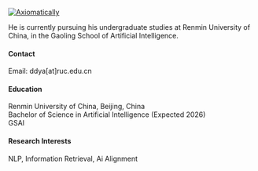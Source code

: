 

[![Axiomatically](https://img.shields.io/badge/Axiomatically-github-blue?logo=github)](https://github.com/Axiomatically)

He is currently pursuing his undergraduate studies at Renmin University of China, in the Gaoling School of Artificial Intelligence.

#### Contact

Email: ddya[at]ruc.edu.cn

#### Education
Renmin University of China, Beijing, China\
Bachelor of Science in Artificial Intelligence (Expected 2026)\
GSAI

#### Research Interests
NLP, Information Retrieval, Ai Alignment

